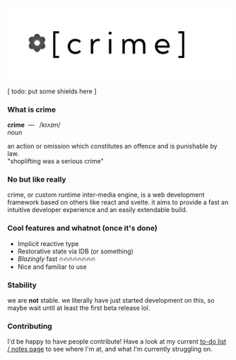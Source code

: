 ![Logo](/meta/header.png)

[ todo: put some shields here ]

### What is crime

**crime**&nbsp; &mdash; &nbsp; /krʌɪm/  
_noun_

an action or omission which constitutes an offence and is punishable by law.  
"shoplifting was a serious crime"

### No but like really

crime, or custom runtime inter-media engine, is a web development framework based on others like react and svelte. it aims to provide a fast an intuitive developer experience and an easily extendable build.

### Cool features and whatnot (once it's done)

- Implicit reactive type
- Restorative state via IDB (or something)
- *Blazingly* fast 🔥🔥🔥🔥🔥🔥🔥🔥
- Nice and familiar to use

### Stability

we are **not** stable. we literally have just started development on this, so maybe wait until at least the first beta release lol.

### Contributing

I'd be happy to have people contribute! Have a look at my current [to-do list / notes page](/notes.md) to see where I'm at, and what I'm currently struggling on.